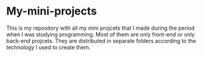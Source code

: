 # My-mini-projects
This is my repository with all my mini projcets that I made during the period when I was studying programming. Most of them are only front-end or only back-end projcets. They are distributed in separate folders according to the technology I used to create them.
